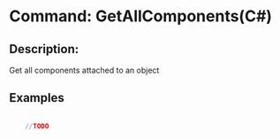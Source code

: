 # Command: GetAllComponents(C#)

## Description:

Get all components attached to an object


## Examples
<!-- Language Specific
<div>
    <button class="language-btn active">C#</button>
    <button class="language-btn">Java</button>
    <button class="language-btn">Python</button>
</div>
<div id="language-c" class="languageContent" markdown=1 style="display:block;"> -->

``` c#

    //TODO

```
<!-- 
</div>
<div id="language-python" class="languageContent" markdown=1>

``` python

 //TODO

```

</div>
<div id="language-java" class="languageContent" markdown=1>

``` java
//TODO
```
</div> -->